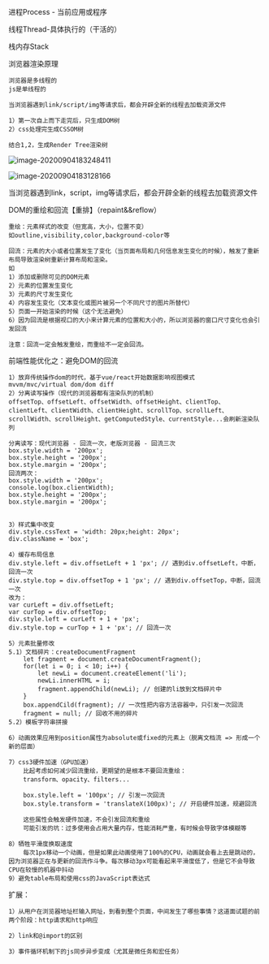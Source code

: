 进程Process - 当前应用或程序

线程Thread-具体执行的（干活的）

栈内存Stack



浏览器渲染原理

```
浏览器是多线程的
js是单线程的

当浏览器遇到link/script/img等请求后，都会开辟全新的线程去加载资源文件

1）第一次自上而下走完后，只生成DOM树
2）css处理完生成CSSOM树

结合1,2，生成Render Tree渲染树
```

![image-20200904183248411](C:\Users\asus\AppData\Roaming\Typora\typora-user-images\image-20200904183248411.png)

![image-20200904183128166](C:\Users\asus\AppData\Roaming\Typora\typora-user-images\image-20200904183128166.png)



当浏览器遇到link，script，img等请求后，都会开辟全新的线程去加载资源文件



DOM的重绘和回流【重排】（repaint&&reflow）

```
重绘：元素样式的改变（但宽高，大小，位置不变）
如outline,visibility,color,background-color等

回流：元素的大小或者位置发生了变化（当页面布局和几何信息发生变化的时候），触发了重新布局导致渲染树重新计算布局和渲染。
如
1）添加或删除可见的DOM元素
2）元素的位置发生变化
3）元素的尺寸发生变化
4）内容发生变化（文本变化或图片被另一个不同尺寸的图片所替代）
5）页面一开始渲染的时候（这个无法避免）
6）因为回流是根据视口的大小来计算元素的位置和大小的，所以浏览器的窗口尺寸变化也会引发回流

注意：回流一定会触发重绘，而重绘不一定会回流。
```

前端性能优化之：避免DOM的回流

```
1）放弃传统操作dom的时代，基于vue/react开始数据影响视图模式
mvvm/mvc/virtual dom/dom diff
2）分离读写操作（现代的浏览器都有渲染队列的机制）
offsetTop、offsetLeft、offsetWidth、offsetHeight、clientTop、clientLeft、clientWidth、clientHeight、scrollTop、scrollLeft、scrollWidth、scrollHeight、getComputedStyle、currentStyle...会刷新渲染队列

分离读写：现代浏览器 - 回流一次，老版浏览器 - 回流三次
box.style.width = '200px';
box.style.height = '200px';
box.style.margin = '200px';
回流两次：
box.style.width = '200px';
console.log(box.clientWidth);
box.style.height = '200px';
box.style.margin = '200px';


3）样式集中改变
div.style.cssText = 'width: 20px;height: 20px';
div.className = 'box';

4）缓存布局信息
div.style.left = div.offsetLeft + 1 'px'; // 遇到div.offsetLeft，中断，回流一次
div.style.top = div.offsetTop + 1 'px'; // 遇到div.offsetTop，中断，回流一次
改为：
var curLeft = div.offsetLeft;
var curTop = div.offsetTop;
div.style.left = curLeft + 1 + 'px';
div.style.top = curTop + 1 + 'px'; // 回流一次

5）元素批量修改
5.1）文档碎片：createDocumentFragment
	let fragment = document.createDocumentFragment();
	for(let i = 0; i < 10; i++) {
		let newLi = document.createElement('li');
		newLi.innerHTML = i;
		fragment.appendChild(newLi); // 创建的li放到文档碎片中
	}
	box.appendCild(fragment); // 一次性把内容方法容器中，只引发一次回流
	fragment = null; // 回收不用的碎片
5.2）模板字符串拼接

6）动画效果应用到position属性为absolute或fixed的元素上（脱离文档流 => 形成一个新的层面）

7）css3硬件加速（GPU加速）
	比起考虑如何减少回流重绘，更期望的是根本不要回流重绘：
	transform、opacity、filters...
	
	box.style.left = '100px'; // 引发一次回流
	box.style.transform = 'translateX(100px)'; // 开启硬件加速，规避回流
	
	这些属性会触发硬件加速，不会引发回流和重绘
	可能引发的坑：过多使用会占用大量内存，性能消耗严重，有时候会导致字体模糊等

8）牺牲平滑度换取速度
	每次1px移动一个动画，但是如果此动画使用了100%的CPU，动画就会看上去是跳动的，因为浏览器正在与更新的回流作斗争。每次移动3px可能看起来平滑度低了，但是它不会导致CPU在较慢的机器中抖动
9）避免table布局和使用css的JavaScript表达式
```



扩展：

```
1）从用户在浏览器地址栏输入网址，到看到整个页面，中间发生了哪些事情？这道面试题的前两个阶段：http请求和http响应

2）link和@import的区别

3）事件循环机制下的js同步异步变成（尤其是微任务和宏任务）
```

